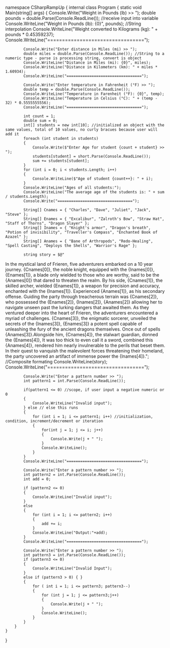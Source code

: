 namespace CSharpRampUp
{
    internal class Program
    {
        static void Main(string[] args)
        {
            Console.Write("Weight in Pounds (lb) >> ");
            double pounds = double.Parse(Console.ReadLine()); //receive input into variable
            Console.WriteLine("Weight in Pounds (lb): {0}", pounds); //String interpolation
            Console.WriteLine("Weight converted to Kilograms (kg): " + pounds * 0.45359237);
            Console.WriteLine("=================================");

            Console.Write("Enter distance in Miles (mi) >> ");
            double miles = double.Parse(Console.ReadLine()); //String to a numeric type - parse is processing string, convert is object
            Console.WriteLine("Distance in Miles (mi): {0}", miles);
            Console.WriteLine("Distance in Kilometers (km): " + miles * 1.60934);
            Console.WriteLine("=================================");

            Console.Write("Enter temperature in Fahrenheit (°F) >> ");
            double temp = double.Parse(Console.ReadLine()); 
            Console.WriteLine("Temperature in Farenheit (°F): {0}", temp);
            Console.WriteLine("Temperature in Celsius (°C): " + (temp - 32) * 0.5555555556);
            Console.WriteLine("=================================");
            
            int count = 1; 
            double sum = 0;
            int[] students = new int[10]; //initialized an object with the same values, total of 10 values, no curly bracues because user will add it
            foreach (int student in students)
            {
                Console.Write($"Enter Age for student {count + student} >> ");
                students[student] = short.Parse(Console.ReadLine());
                sum += students[student];
            }
            for (int i = 0; i < students.Length; i++)
            {
                Console.WriteLine($"Age of student {count++}: " + i);
            }
            Console.WriteLine("Ages of all students:");
            Console.WriteLine("The average age of the students is: " + sum / students.Length); 
            Console.Write("=================================");
            
            String[] Cnames = { "Charles", "Dave", "Juliet", "Jack", "Steve" };
            String[] Enames = { "Excalibur", "Zalroth's Bow", "Straw Hat", "Staff of Thorns", "Dragon Slayer" };
            String[] Inames = { "Knight's armor", "Dragon's breath", "Potion of invisibility", "Traveller's Compass", "Enchanted Book of Azazel" };
            String[] Anames = { "Bane of Arthropods", "Redo-Healing", "Spell Casting", "Deploys the Shells", "Warrior's Rage" };

            string story = $@"
In the mystical land of Frieren, five adventurers embarked on a 10 year journey. {Cnames[0]}, the noble knight, equipped with the {Inames[0]}, {Enames[1]}, a blade only wielded to those who are worthy, 
said to be the {Anames[0]} that dared to threaten the realm. By his side, {Cnames[1]}, the skilled archer, wielded {Enames[1]}, a weapon for precision and accuracy, enchanted with the {Inames[1]}. 
Experienced {Anames[1]}, as his secondary offense. Guiding the party through treacherous terrain was {Cnames[2]}, who possessed the {Enames[2]}, {Inames[2]}, {Anames[2]} allowing her to navigate 
unseen past the lurking dangers that awaited them. As they ventured deeper into the heart of Frieren, the adventurers encountered a myriad of challenges. {Cnames[3]}, the enigmatic sorcerer, unveiled 
the secrets of the {Inames[3]}, {Enames[3]} a potent spell capable of unleashing the fury of the ancient dragons themselves. Once out of spells {Anames[3]}.Alongside him, {Cnames[4]}, the stalwart guardian, 
donned the {Enames[4]}, It was too thick to even call it a sword, combined this {Anames[4]}, rendered him nearly invulnerable to the perils that beset them. In their quest to vanquish the malevolent 
forces threatening their homeland, the party uncovered an artifact of immense power the {Inames[4]}."; //Composite formating
            Console.WriteLine(story);
            Console.WriteLine("=================================");
            
            Console.Write("Enter a pattern number >> ");
            int pattern1 = int.Parse(Console.ReadLine()); 

            if(pattern1 <= 0) //scope, if user input a negative numeric or 0 
            {
                Console.WriteLine("Invalid input");
            } else // else this runs
            {
                for (int i = 1; i <= pattern1; i++) //initialization, condition, increment/decrement or iteration
                {
                    for(int j = 1; j <= i; j++)
                    {
                        Console.Write(j + " ");
                    }
                    Console.WriteLine();
                }
            }
            Console.WriteLine("=================================");

            Console.Write("Enter a pattern number >> ");
            int pattern2 = int.Parse(Console.ReadLine());
            int add = 0;
                
            if (pattern2 <= 0)
            {
                Console.WriteLine("Invalid input");
            }
            else
            {
                for (int i = 1; i <= pattern2; i++)
                {
                    add += i;
                }
                Console.WriteLine("Output:"+add);
            }
            Console.WriteLine("=================================");
            
            Console.Write("Enter a pattern number >> ");
            int pattern3 = int.Parse(Console.ReadLine());
            if (pattern3 <= 0)
            {
                Console.WriteLine("Invalid Input");
            }
            else if (pattern3 > 0) { }
            {
                for ( int i = 1; i <= pattern3; pattern3--)
                {
                    for (int j = 1; j <= pattern3;j++)
                    {
                        Console.Write(j + " ");
                    }
                    Console.WriteLine();
                }
            }
        }
    }
}


